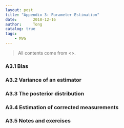 ```yaml
---
layout: post
title: "Appendix 3: Parameter Estimation"
date:       2018-12-16
author:     Tong
catalog: true
tags:
    - MVG
---
```


> All contents come from <<Multiple View Geometry in Computer Vision>>.

### A3.1 Bias

### A3.2 Variance of an estimator

### A3.3 The posterior distribution

### A3.4 Estimation of corrected measurements

### A3.5 Notes and exercises 
